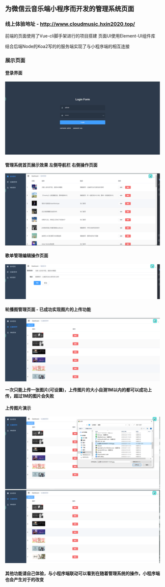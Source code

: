 ## 为微信云音乐端小程序而开发的管理系统页面

### 线上体验地址 - http://www.cloudmusic.hxin2020.top/

前端的页面使用了Vue-cli脚手架进行的项目搭建 页面UI使用Element-UI组件库

结合后端Node的Koa2写的的服务端实现了与小程序端的相互连接

### 展示页面

#### 登录界面
![](img\System1.png)

#### 管理系统首页展示效果 左侧导航栏  右侧操作页面
![](img/System2.png)

#### 歌单管理编辑操作页面
![](img/System3.png)

#### 轮播图管理页面 - 已成功实现图片的上传功能
![](img/System4.png)

**一次只能上传一张图片(可设置)，上传图片的大小自测1M以内的都可以成功上传，超过1M的图片会失败**

#### 上传图片演示

![](img/System5.png)
![](img/System6.png)

#### 其他功能请自己体验，与小程序端联动可以看到在随着管理系统的操作，小程序端也会产生对于的改变
